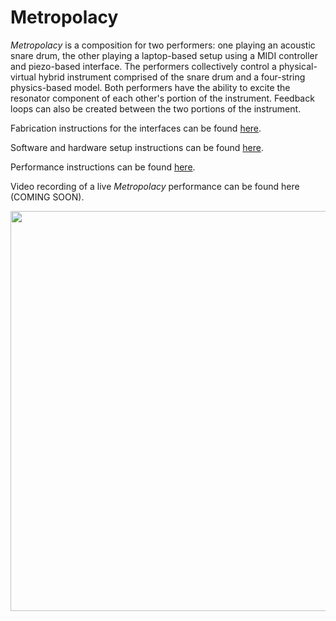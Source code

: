 # Metropolacy

*Metropolacy* is a composition for two performers: one playing an acoustic snare drum, the other playing a laptop-based setup using a MIDI controller and piezo-based interface. The performers collectively control a physical-virtual hybrid instrument comprised of the snare drum and a four-string physics-based model. Both performers have the ability to excite the resonator component of each other's portion of the instrument. Feedback loops can also be created between the two portions of the instrument.

Fabrication instructions for the interfaces can be found [here](fabrication.md).

Software and hardware setup instructions can be found [here](setup.md).

Performance instructions can be found [here](performance.md).

Video recording of a live *Metropolacy* performance can be found here (COMING SOON).

<img src="../images/metropolacy-mental-model.jpg" width="640"/>